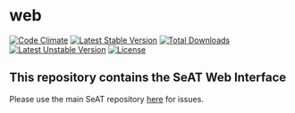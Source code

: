 # web

[![Code Climate](https://codeclimate.com/github/eveseat/web/badges/gpa.svg)](https://codeclimate.com/github/eveseat/web)
[![Latest Stable Version](https://poser.pugx.org/eveseat/web/v/stable)](https://packagist.org/packages/eveseat/web)
[![Total Downloads](https://poser.pugx.org/eveseat/web/downloads)](https://packagist.org/packages/eveseat/web)
[![Latest Unstable Version](https://poser.pugx.org/eveseat/web/v/unstable)](https://packagist.org/packages/eveseat/web)
[![License](https://poser.pugx.org/eveseat/web/license)](https://packagist.org/packages/eveseat/web)

## This repository contains the SeAT Web Interface
Please use the main SeAT repository [here](https://github.com/eveseat/seat) for issues.

